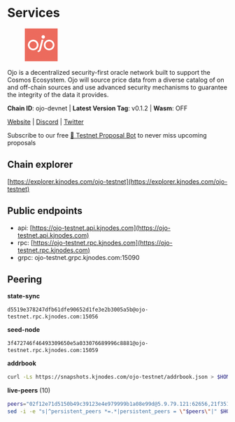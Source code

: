 # Services

<figure><img src="https://raw.githubusercontent.com/kj89/cosmos-images/main/logos/ojo.png" alt=""><figcaption></figcaption></figure>

Ojo is a decentralized security-first oracle network built  to support the Cosmos Ecosystem. Ojo will source price data  from a diverse catalog of on and off-chain sources and use  advanced security mechanisms to guarantee the integrity of the data it provides.

**Chain ID**: ojo-devnet | **Latest Version Tag**: v0.1.2 | **Wasm**: OFF

[Website](https://ojo.network) | [Discord](https://discord.gg/fd8Yrex8nC) | [Twitter](https://twitter.com/ojo_network)



Subscribe to our free [🤖 Testnet Proposal Bot](https://t.me/kjnodes_testnet_proposal_bot) to never miss upcoming proposals


## Chain explorer
[https://explorer.kjnodes.com/ojo-testnet](https://explorer.kjnodes.com/ojo-testnet)

## Public endpoints

* api: [https://ojo-testnet.api.kjnodes.com](https://ojo-testnet.api.kjnodes.com)
* rpc: [https://ojo-testnet.rpc.kjnodes.com](https://ojo-testnet.rpc.kjnodes.com)
* grpc: ojo-testnet.grpc.kjnodes.com:15090

## Peering

**state-sync**

```text
d5519e378247dfb61dfe90652d1fe3e2b3005a5b@ojo-testnet.rpc.kjnodes.com:15056
```

**seed-node**

```text
3f472746f46493309650e5a033076689996c8881@ojo-testnet.rpc.kjnodes.com:15059
```

**addrbook**
```bash
curl -Ls https://snapshots.kjnodes.com/ojo-testnet/addrbook.json > $HOME/.ojo/config/addrbook.json
```

**live-peers** (10)
```bash
peers="02f12e71d5150b49c39123e4e979999b1a08e99d@5.9.79.121:62656,21f35146e8905d6786b69486b1d27b680fb3c548@65.109.89.5:40656,f474a520009496972515f843cdb835fc7d663779@65.109.23.114:21656,0d4dc8d9e80df99fdf7fbb0e44fbe55e0f8dde28@65.108.205.47:14756,18300f0a5973798c3900fe51ff255bb6bca982f9@65.109.65.248:36656,9ebe723eef929e9eff748f4046d6130ee349a398@65.108.203.149:24017,17a5fad48064ee3da42f435925f7bbe055e6348d@65.108.233.102:37656,5acc5ccc09dc10f5bc12c4ba4468a03c3df9d1ea@65.108.8.28:61356,2c40b0aedc41b7c1b20c7c243dd5edd698428c41@138.201.85.176:26696,d5519e378247dfb61dfe90652d1fe3e2b3005a5b@65.109.68.190:15056"
sed -i -e "s|^persistent_peers *=.*|persistent_peers = \"$peers\"|" $HOME/.ojo/config/config.toml
```
